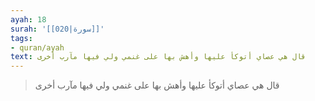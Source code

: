 ```yaml
---
ayah: 18
surah: '[[020|سورة]]'
tags:
- quran/ayah
text: قال هي عصاي أتوكأ عليها وأهش بها على غنمي ولي فيها مآرب أخرى
---
```

> قال هي عصاي أتوكأ عليها وأهش بها على غنمي ولي فيها مآرب أخرى
